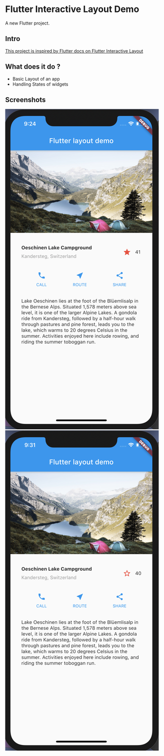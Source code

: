 # Flutter Interactive Layout Demo

A new Flutter project.

## Intro

[This project is inspired by Flutter docs on Flutter Interactive Layout](https://flutter.dev/docs/development/ui/layout/tutorial)

## What does it do ?
- Basic Layout of an app
- Handling States of widgets 

## Screenshots
![](images/Init_State.png)
![](images/Final_State.png)